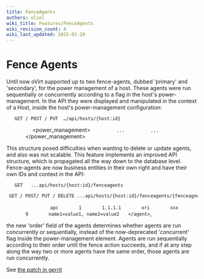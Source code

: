 ```yaml
---
title: FenceAgents
authors: oliel
wiki_title: Features/FenceAgents
wiki_revision_count: 4
wiki_last_updated: 2015-01-28
---
```


# Fence Agents

Until now oVirt supported up to two fence-agents, dubbed 'primary' and 'secondary', for the power management of a host. These agents were run sequentially or concurrently according to a flag in the host's power-management. In the API they were displayed and manipulated in the context of a Host, inside the host's power-management configuration:

       GET / POST / PUT  …/api/hosts/{host:id}
`   `<host>
`      `<power_management>
`         `<agent>`...`</agent>
`         `<agent>`...`</agent>
`       `</power_management>
`   `</host>

This structure posed difficulties when wanting to delete or update agents, and also was not scalable. This feature implements an improved API structure, which is propagated all the way down to the database level. Fence-agents are now business entities in their own right and have their own IDs and context in the API:

       GET   ...api/hosts/{host:id}/fenceagents
       GET / POST/ PUT / DELETE ...api/hosts/{host:id}/fenceagents/{fenceagnet:id}
`   `<agents>
`     `<agent id=”xxx”>
`       `<type>`apc`</type>
`       `<order>`1`</order>
`       `<ip>`1.1.1.1`</ip>
`       `<user>`ori`</user>
`       `<password>`xxx`</password>
`       `<port>`9`</port>
`       `<options>`name1=value1, name2=value2`</options>
           `</agent>`, 
`   `</agents>

the new 'order' field of the agents determines whether agents are run concurrently or sequentially, instead of the now-deprecated 'concurrent' flag inside the power-management element. Agents are run sequentially according to their order until the fence action succeeds, and if at any step along the way two or more agents have the same order, those agents are run concurrently.

See [the patch in gerrit](http://gerrit.ovirt.org/27578)
